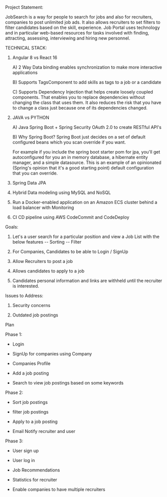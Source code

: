 Project Statement: 

JobSearch is a way for people to search for jobs and also for recruiters, companies to post unlimited job ads. It also allows recruiters to set filters to filter candidates based on the skill, experience. Job Portal uses technology and in particular web-based resources for tasks involved with finding, attracting, assessing, interviewing and hiring
new personnel. 

TECHNICAL STACK:

1. Angular 8  vs React 16 

   A) 2 Way Data binding enables synchronization to make more interactive applications 

   B) Supports TagsComponent to add skills as tags to a job or a candidate 

   C) Supports Dependency Injection that helps create loosely coupled components. That enables you to replace dependencies without    changing the class that uses them. It also reduces the risk that you have to change a class just because one of its dependencies changed. 

2. JAVA vs PYTHON 

   A) Java Spring Boot + Spring Security OAuth 2.0 to create RESTful API's 

   B) Why Spring Boot? 
   Spring Boot just decides on a set of default configured beans which you scan override if you want.

   For example if you include the spring boot starter pom for jpa, you'll get autoconfigured for you an in memory database, a hibernate    entity manager, and a simple datasource. This is an example of an opinionated (Spring's opinion that it's a good starting point)     default configuration that you can override.

3. Spring Data JPA 

4. Hybrid Data modeling using MySQL and NoSQL

5. Run a Docker-enabled application on an Amazon ECS cluster behind a load balancer with Monitoring 

6. CI CD pipeline using AWS CodeCommit and CodeDeploy

Goals: 

1. Let's a user search for a particular position and view a Job List with the  below features
  -- Sorting 
  -- Filter 

2. For Companies, Candidates to be able to Login / SignUp  

3. Allow Recruiters to post a job 

4. Allows candidates to apply to a job 

5. Candidates personal information and links are withheld until the recruiter is interested. 

Issues to Address: 

1. Security concerns 

2. Outdated job postings 


Plan 

Phase 1: 

- Login

- SignUp for companies using Company 

- Companies Profile 

- Add a job posting 

- Search to view job postings based on some keywords 

Phase 2: 

- Sort job postings 

- filter job postings 

- Apply to a job posting 

- Email Notify recruiter and user 

Phase 3: 

- User sign up 

- User log in 

- Job Recommendations 

- Statistics for recruiter

- Enable companies to have multiple recruiters



		 
